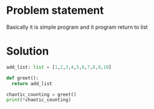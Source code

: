 # Problem statement

Basically it is simple program and it program return to list

# Solution

``` python
add_list: list = [1,2,3,4,5,6,7,8,9,10]

def greet():
  return add_list

chaotic_counting = greet()
print(*chaotic_counting)
```